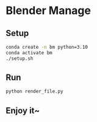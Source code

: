 # Blender Manage

## Setup

```bash
conda create -n bm python=3.10
conda activate bm
./setup.sh
```

## Run

```bash
python render_file.py
```

## Enjoy it~
